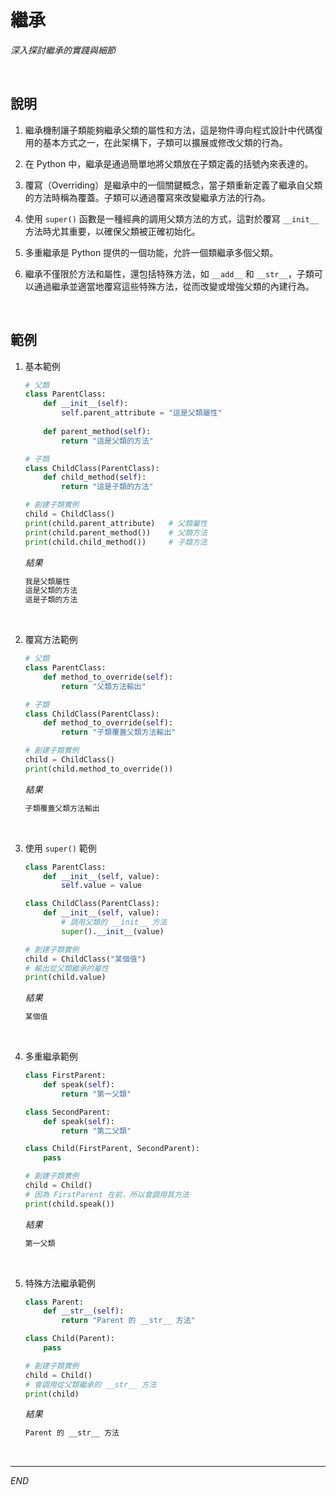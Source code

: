 # 繼承

_深入探討繼承的實踐與細節_

<br>

## 說明

1. 繼承機制讓子類能夠繼承父類的屬性和方法，這是物件導向程式設計中代碼復用的基本方式之一，在此架構下，子類可以擴展或修改父類的行為。
   
2. 在 Python 中，繼承是通過簡單地將父類放在子類定義的括號內來表達的。
   
3. 覆寫（Overriding）是繼承中的一個關鍵概念，當子類重新定義了繼承自父類的方法時稱為覆蓋。子類可以通過覆寫來改變繼承方法的行為。
   
4. 使用 `super()` 函數是一種經典的調用父類方法的方式，這對於覆寫 `__init__` 方法時尤其重要，以確保父類被正確初始化。

5. 多重繼承是 Python 提供的一個功能，允許一個類繼承多個父類。

6. 繼承不僅限於方法和屬性，還包括特殊方法，如 `__add__` 和 `__str__`，子類可以通過繼承並適當地覆寫這些特殊方法，從而改變或增強父類的內建行為。

<br>


## 範例

1. 基本範例

    ```python
    # 父類
    class ParentClass:
        def __init__(self):
            self.parent_attribute = "這是父類屬性"
        
        def parent_method(self):
            return "這是父類的方法"
    
    # 子類
    class ChildClass(ParentClass):
        def child_method(self):
            return "這是子類的方法"
    
    # 創建子類實例
    child = ChildClass()
    print(child.parent_attribute)   # 父類屬性
    print(child.parent_method())    # 父類方法
    print(child.child_method())     # 子類方法
    ```
    _結果_
    ```bash
    我是父類屬性
    這是父類的方法
    這是子類的方法
    ```
<br>

2. 覆寫方法範例

    ```python
    # 父類
    class ParentClass:
        def method_to_override(self):
            return "父類方法輸出"
    
    # 子類
    class ChildClass(ParentClass):
        def method_to_override(self):
            return "子類覆蓋父類方法輸出"
    
    # 創建子類實例
    child = ChildClass()
    print(child.method_to_override()) 
    ```
    _結果_
    ```bash
    子類覆蓋父類方法輸出
    ```

<br>

3. 使用 `super()` 範例

    ```python
    class ParentClass:
        def __init__(self, value):
            self.value = value

    class ChildClass(ParentClass):
        def __init__(self, value):
            # 調用父類的 __init__ 方法
            super().__init__(value)  

    # 創建子類實例
    child = ChildClass("某個值")
    # 輸出從父類繼承的屬性
    print(child.value)  
    ```
    _結果_
    ```bash
    某個值
    ```

<br>

4. 多重繼承範例

    ```python
    class FirstParent:
        def speak(self):
            return "第一父類"
    
    class SecondParent:
        def speak(self):
            return "第二父類"
    
    class Child(FirstParent, SecondParent):
        pass

    # 創建子類實例
    child = Child()
    # 因為 FirstParent 在前，所以會調用其方法
    print(child.speak())  
    ```
    _結果_
    ```bash
    第一父類
    ```

<br>

5. 特殊方法繼承範例

    ```python
    class Parent:
        def __str__(self):
            return "Parent 的 __str__ 方法"

    class Child(Parent):
        pass

    # 創建子類實例
    child = Child()
    # 會調用從父類繼承的 __str__ 方法
    print(child)  
    ```
    _結果_
    ```bash
    Parent 的 __str__ 方法
    ```

<br>

---

_END_
